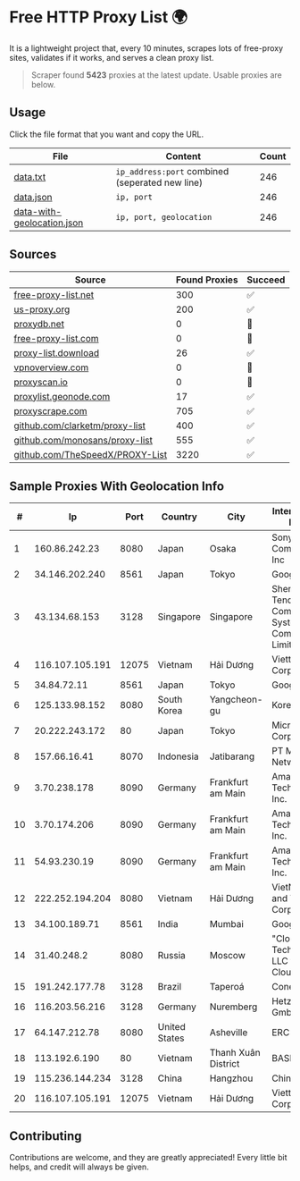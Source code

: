
# Free HTTP Proxy List 🌍

It is a lightweight project that, every 10 minutes, scrapes lots of free-proxy sites, validates if it works, and serves a clean proxy list.


> Scraper found **5423** proxies at the latest update. Usable proxies are below.

## Usage

Click the file format that you want and copy the URL.


|File|Content|Count|
|----|-------|-----|
|[data.txt](https://raw.githubusercontent.com/themiralay/Proxy-List-World/master/data.txt)|`ip_address:port` combined (seperated new line)|246|
|[data.json](https://raw.githubusercontent.com/themiralay/Proxy-List-World/master/data.json)|`ip, port`|246|
|[data-with-geolocation.json](https://raw.githubusercontent.com/themiralay/Proxy-List-World/master/data-with-geolocation.json)|`ip, port, geolocation`|246|

## Sources

|Source|Found Proxies|Succeed|
|------|-------------|-------|
|[free-proxy-list.net](https://free-proxy-list.net)|300|✅|
|[us-proxy.org](https://www.us-proxy.org)|200|✅|
|[proxydb.net](http://proxydb.net)|0|🚫|
|[free-proxy-list.com](https://free-proxy-list.com/?page=&port=&type%5B%5D=http&type%5B%5D=https&up_time=0&search=Search)|0|🚫|
|[proxy-list.download](https://www.proxy-list.download/HTTP)|26|✅|
|[vpnoverview.com](https://vpnoverview.com/privacy/anonymous-browsing/free-proxy-servers)|0|🚫|
|[proxyscan.io](https://www.proxyscan.io)|0|🚫|
|[proxylist.geonode.com](https://proxylist.geonode.com/api/proxy-list?limit=300&page=1&sort_by=lastChecked&sort_type=desc&protocols=http,https)|17|✅|
|[proxyscrape.com](https://api.proxyscrape.com/v2/?request=displayproxies&protocol=http&timeout=10000&country=all&ssl=all&anonymity=all)|705|✅|
|[github.com/clarketm/proxy-list](https://raw.githubusercontent.com/clarketm/proxy-list/master/proxy-list-raw.txt)|400|✅|
|[github.com/monosans/proxy-list](https://raw.githubusercontent.com/monosans/proxy-list/main/proxies/http.txt)|555|✅|
|[github.com/TheSpeedX/PROXY-List](https://raw.githubusercontent.com/TheSpeedX/PROXY-List/master/http.txt)|3220|✅|


## Sample Proxies With Geolocation Info

|#|Ip|Port|Country|City|Internet Service Provider|
|-|--|----|-------|----|-------------------------|
|1|160.86.242.23|8080|Japan|Osaka|Sony Network Communications Inc|
|2|34.146.202.240|8561|Japan|Tokyo|Google LLC|
|3|43.134.68.153|3128|Singapore|Singapore|Shenzhen Tencent Computer Systems Company Limited|
|4|116.107.105.191|12075|Vietnam|Hải Dương|Viettel Corporation|
|5|34.84.72.11|8561|Japan|Tokyo|Google LLC|
|6|125.133.98.152|8080|South Korea|Yangcheon-gu|Korea Telecom|
|7|20.222.243.172|80|Japan|Tokyo|Microsoft Corporation|
|8|157.66.16.41|8070|Indonesia|Jatibarang|PT Mitra Mandiri Network|
|9|3.70.238.178|8090|Germany|Frankfurt am Main|Amazon Technologies Inc.|
|10|3.70.174.206|8090|Germany|Frankfurt am Main|Amazon Technologies Inc.|
|11|54.93.230.19|8090|Germany|Frankfurt am Main|Amazon Technologies Inc.|
|12|222.252.194.204|8080|Vietnam|Hải Dương|VietNam Post and Telecom Corporation|
|13|34.100.189.71|8561|India|Mumbai|Google LLC|
|14|31.40.248.2|8080|Russia|Moscow|"Cloud Technologies" LLC trading as Cloud.ru|
|15|191.242.177.78|3128|Brazil|Taperoá|Conect Telecom|
|16|116.203.56.216|3128|Germany|Nuremberg|Hetzner Online GmbH|
|17|64.147.212.78|8080|United States|Asheville|ERC Broadband|
|18|113.192.6.190|80|Vietnam|Thanh Xuân District|BASE|
|19|115.236.144.234|3128|China|Hangzhou|Chinanet|
|20|116.107.105.191|12075|Vietnam|Hải Dương|Viettel Corporation|



## Contributing

Contributions are welcome, and they are greatly appreciated! Every
little bit helps, and credit will always be given.

